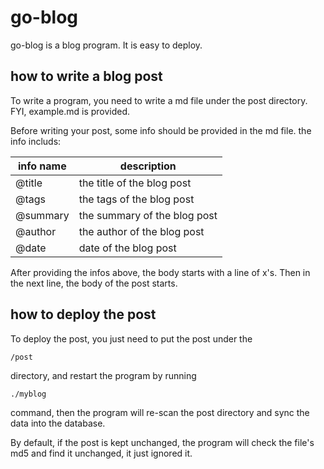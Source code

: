 go-blog
===
go-blog is a blog program. It is easy to deploy.

## how to write a blog post
To write a program, you need to write a md file under the post directory. FYI, example.md is provided.

Before writing your post, some info should be provided in the md file. the info includs:

|info name | description |
|---|---|
|@title| the title of the blog post|
|@tags| the tags of the blog post|
|@summary| the summary of the blog post|
|@author| the author of the blog post|
|@date| date of the blog post|

After providing the infos above, the body starts with a line of x's. Then in the next line, the body of the post starts.

## how to deploy the post
To deploy the post, you just need to put the post under the 
```
/post
```
directory, and restart the program by running 
```
./myblog
```
command, then the program will re-scan the post directory and sync the data into the database.

By default, if the post is kept unchanged, the program will check the file's md5 and find it unchanged, it just ignored it.
